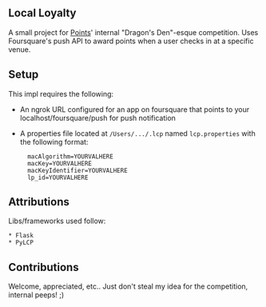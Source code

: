 ## Local Loyalty

A small project for [Points](http://www.points.com)' internal "Dragon's Den"-esque competition. Uses Foursquare's push API to award points when a user checks in at a specific venue.

## Setup

This impl requires the following:

* An ngrok URL configured for an app on foursquare that points to your localhost/foursquare/push for push notification
* A properties file located at `/Users/.../.lcp` named `lcp.properties` with the following format:

        macAlgorithm=YOURVALHERE
        macKey=YOURVALHERE
        macKeyIdentifier=YOURVALHERE
        lp_id=YOURVALHERE

## Attributions

Libs/frameworks used follow:

    * Flask
    * PyLCP

## Contributions

Welcome, appreciated, etc.. Just don't steal my idea for the competition, internal peeps! ;)

    